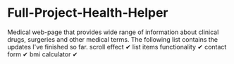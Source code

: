 # Full-Project-Health-Helper
Medical web-page that provides wide range of information about clinical drugs, surgeries and other medical terms. The following list contains the updates I've finished so far.
scroll effect ✔
list items functionality ✔
contact form ✔
bmi calculator  ✔
